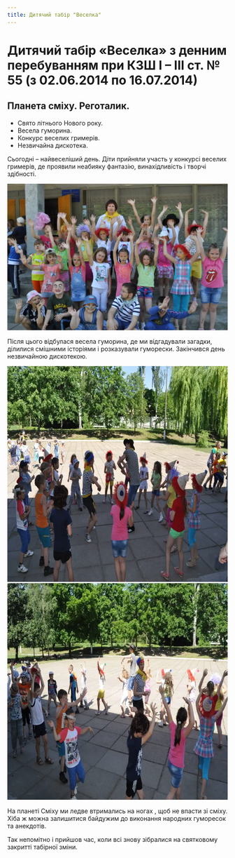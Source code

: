 ```yaml
---
title: Дитячий табір "Веселка"
---
```


# Дитячий табір «Веселка» з денним перебуванням при КЗШ І – ІІІ ст. № 55 (з 02.06.2014 по 16.07.2014)

## Планета сміху. Реготалик.

- Свято літнього Нового року.
- Весела гуморина.
- Конкурс веселих гримерів.
- Незвичайна дискотека.

<slideshow id="_/72157646846065083" />

Сьогодні – найвеселіший день. Діти прийняли участь у конкурсі веселих гримерів, де проявили неабияку фантазію, винахідливість і творчі здібності.

![](1.webp)

Після цього відбулася весела гуморина, де ми відгадували загадки, ділилися смішними історіями і розказували гуморески. Закінчився день незвичайною дискотекою.

![](2.webp)
![](3.webp)

На планеті Сміху ми ледве втримались на ногах , щоб не впасти зі сміху. Хіба ж можна залишитися байдужим до виконання народних гуморесок та анекдотів.

Так непомітно і прийшов час, коли всі знову зібралися на святковому закритті табірної зміни.
